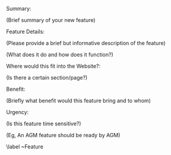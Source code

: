 Summary:

(Brief summary of your new feature)

Feature Details:

(Please provide a brief but informative description of the feature)

(What does it do and how does it function?)

Where would this fit into the Website?:

(Is there a certain section/page?)

Benefit:

(Briefly what benefit would this feature bring and to whom)

Urgency:

(Is this feature time sensitive?)

(Eg, An AGM feature should be ready by AGM)

\label ~Feature